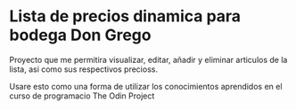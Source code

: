 # Lista de precios dinamica para bodega Don Grego

Proyecto que me permitira visualizar, editar, añadir y eliminar articulos de la lista, asi como sus respectivos precioss.

Usare esto como una forma de utilizar los conocimientos aprendidos en el curso de programacio The Odin Project
